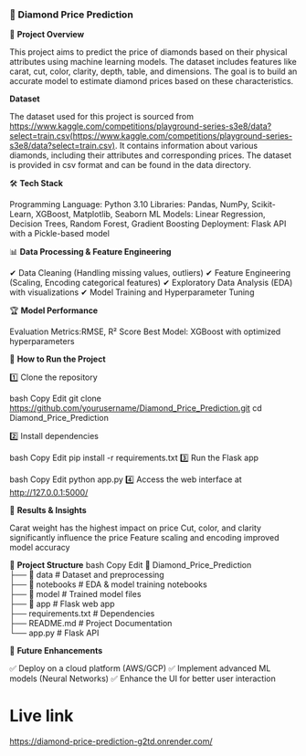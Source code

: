 ### 💎 Diamond Price Prediction

📌 **Project Overview**

This project aims to predict the price of diamonds based on their physical attributes using machine learning models. The dataset includes features like carat, cut, color, clarity, depth, table, and dimensions. The goal is to build an accurate model to estimate diamond prices based on these characteristics.

**Dataset**

The dataset used for this project is sourced from https://www.kaggle.com/competitions/playground-series-s3e8/data?select=train.csv(https://www.kaggle.com/competitions/playground-series-s3e8/data?select=train.csv). It contains information about various diamonds, including their attributes and corresponding prices. The dataset is provided in csv format and can be found in the data directory.

🛠️ **Tech Stack**

Programming Language: Python 3.10
Libraries: Pandas, NumPy, Scikit-Learn, XGBoost, Matplotlib, Seaborn
ML Models: Linear Regression, Decision Trees, Random Forest, Gradient Boosting
Deployment: Flask API with a Pickle-based model

📊 **Data Processing & Feature Engineering**

✔ Data Cleaning (Handling missing values, outliers)
✔ Feature Engineering (Scaling, Encoding categorical features)
✔ Exploratory Data Analysis (EDA) with visualizations
✔ Model Training and Hyperparameter Tuning

🏆 **Model Performance**

Evaluation Metrics:RMSE, R² Score
Best Model: XGBoost with optimized hyperparameters

🚀 **How to Run the Project**

1️⃣ Clone the repository

bash
Copy
Edit
git clone https://github.com/yourusername/Diamond_Price_Prediction.git
cd Diamond_Price_Prediction

2️⃣ Install dependencies

bash
Copy
Edit
pip install -r requirements.txt
3️⃣ Run the Flask app

bash
Copy
Edit
python app.py
4️⃣ Access the web interface at http://127.0.0.1:5000/

📌 **Results & Insights**

Carat weight has the highest impact on price
Cut, color, and clarity significantly influence the price
Feature scaling and encoding improved model accuracy

📁 **Project Structure**
bash
Copy
Edit
📂 Diamond_Price_Prediction  
 ├── 📂 data             # Dataset and preprocessing  
 ├── 📂 notebooks        # EDA & model training notebooks  
 ├── 📂 model            # Trained model files  
 ├── 📂 app              # Flask web app  
 ├── requirements.txt    # Dependencies  
 ├── README.md           # Project Documentation  
 └── app.py              # Flask API  
 
🎯 **Future Enhancements**

✅ Deploy on a cloud platform (AWS/GCP)
✅ Implement advanced ML models (Neural Networks)
✅ Enhance the UI for better user interaction

# Live link
https://diamond-price-prediction-g2td.onrender.com/
